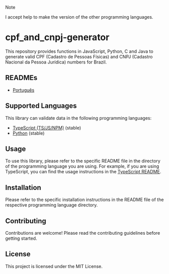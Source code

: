 > [!NOTE]
> I accept help to make the version of the other programming languages.

# cpf_and_cnpj-generator

This repository provides functions in JavaScript, Python, C and Java to generate valid CPF (Cadastro de Pessoas Físicas) and CNPJ (Cadastro Nacional da Pessoa Jurídica) numbers for Brazil.

## READMEs

- [Português](README.md)

## Supported Languages

This library can validate data in the following programming languages:

- [TypeScript (TS/JS/NPM)](https://github.com/gabriel-logan/Gerador-CPF-e-CNPJ-valido/tree/main/packages/typescript/README.md) (stable)
- [Python](https://github.com/gabriel-logan/Gerador-CPF-e-CNPJ-valido/tree/main/packages/python/README.md) (stable)

## Usage

To use this library, please refer to the specific README file in the directory of the programming language you are using. 
For example, if you are using TypeScript, you can find the usage instructions in the [TypeScript README](https://github.com/gabriel-logan/Gerador-CPF-e-CNPJ-valido/tree/main/packages/typescript/README.md).

## Installation

Please refer to the specific installation instructions in the README file of the respective programming language directory.

## Contributing

Contributions are welcome! Please read the contributing guidelines before getting started.

## License

This project is licensed under the MIT License.
